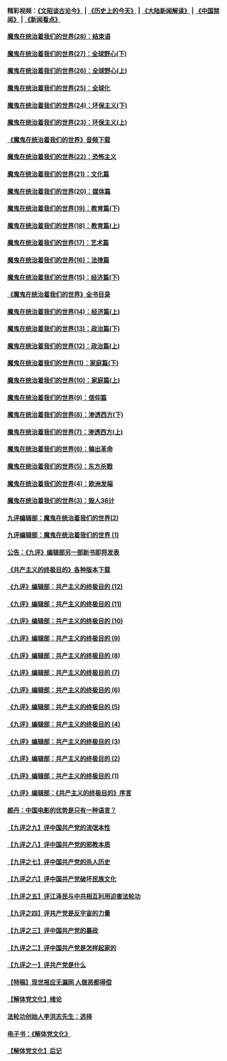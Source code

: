 #### 精彩视频：[《文昭谈古论今》](http://45.32.25.56/wenzhao) | [《历史上的今天》](http://45.32.25.56/today-in-history) | [《大陆新闻解读》](http://45.32.25.56/ntdtv-comedy) | [《中国禁闻》](http://45.32.25.56/ntdtv-news) | [《新闻看点》](http://45.32.25.56/news-insight) 

 #### [魔鬼在统治着我们的世界(28)：结束语](../pages/nsc422/n10936246.md?t=02061209) 

#### [魔鬼在统治着我们的世界(27)：全球野心(下)](../pages/nsc422/n10928319.md?t=02061209) 

#### [魔鬼在统治着我们的世界(26)：全球野心(上)](../pages/nsc422/n10900318.md?t=02061209) 

#### [魔鬼在统治着我们的世界(25)：全球化](../pages/nsc422/n10788205.md?t=02061209) 

#### [魔鬼在统治着我们的世界(24)：环保主义(下)](../pages/nsc422/n10695307.md?t=02061209) 

#### [魔鬼在统治着我们的世界(23)：环保主义(上)](../pages/nsc422/n10688613.md?t=02061209) 

#### [《魔鬼在统治着我们的世界》音频下载](../pages/nsc422/n10635553.md?t=02061209) 

#### [魔鬼在统治着我们的世界(22)：恐怖主义](../pages/nsc422/n10614727.md?t=02061209) 

#### [魔鬼在统治着我们的世界(21)：文化篇](../pages/nsc422/n10597706.md?t=02061209) 

#### [魔鬼在统治着我们的世界(20)：媒体篇](../pages/nsc422/n10586579.md?t=02061209) 

#### [魔鬼在统治着我们的世界(19)：教育篇(下)](../pages/nsc422/n10564808.md?t=02061209) 

#### [魔鬼在统治着我们的世界(18)：教育篇(上)](../pages/nsc422/n10526970.md?t=02061209) 

#### [魔鬼在统治着我们的世界(17)：艺术篇](../pages/nsc422/n10499093.md?t=02061209) 

#### [魔鬼在统治着我们的世界(16)：法律篇](../pages/nsc422/n10485969.md?t=02061209) 

#### [魔鬼在统治着我们的世界(15)：经济篇(下)](../pages/nsc422/n10469975.md?t=02061209) 

#### [《魔鬼在统治着我们的世界》全书目录](../pages/nsc422/n10464261.md?t=02061209) 

#### [魔鬼在统治着我们的世界(14)：经济篇(上)](../pages/nsc422/n10457370.md?t=02061209) 

#### [魔鬼在统治着我们的世界(13)：政治篇(下)](../pages/nsc422/n10448270.md?t=02061209) 

#### [魔鬼在统治着我们的世界(12)：政治篇(上)](../pages/nsc422/n10444576.md?t=02061209) 

#### [魔鬼在统治着我们的世界(11)：家庭篇(下)](../pages/nsc422/n10440961.md?t=02061209) 

#### [魔鬼在统治着我们的世界(10)：家庭篇(上)](../pages/nsc422/n10435448.md?t=02061209) 

#### [魔鬼在统治着我们的世界(9)：信仰篇](../pages/nsc422/n10432159.md?t=02061209) 

#### [魔鬼在统治着我们的世界(8)：渗透西方(下)](../pages/nsc422/n10429603.md?t=02061209) 

#### [魔鬼在统治着我们的世界(7)：渗透西方(上)](../pages/nsc422/n10426013.md?t=02061209) 

#### [魔鬼在统治着我们的世界(6)：输出革命](../pages/nsc422/n10421536.md?t=02061209) 

#### [魔鬼在统治着我们的世界(5)：东方杀戮](../pages/nsc422/n10417707.md?t=02061209) 

#### [魔鬼在统治着我们的世界(4)：欧洲发端](../pages/nsc422/n10414890.md?t=02061209) 

#### [魔鬼在统治着我们的世界(3)：毁人36计](../pages/nsc422/n10411583.md?t=02061209) 

#### [九评编辑部：魔鬼在统治着我们的世界(2)](../pages/nsc422/n10410036.md?t=02061209) 

#### [九评编辑部：魔鬼在统治着我们的世界 (1)](../pages/nsc422/n10406825.md?t=02061209) 

#### [公告：《九评》编辑部另一部新书即将发表](../pages/nsc422/n10405104.md?t=02061209) 

#### [《共产主义的终极目的》各种版本下载](../pages/nsc422/n10022138.md?t=02061209) 

#### [《九评》编辑部：共产主义的终极目的 (12)](../pages/nsc422/n9933272.md?t=02061209) 

#### [《九评》编辑部：共产主义的终极目的 (11)](../pages/nsc422/n9924973.md?t=02061209) 

#### [《九评》编辑部：共产主义的终极目的 (10)](../pages/nsc422/n9920883.md?t=02061209) 

#### [《九评》编辑部：共产主义的终极目的 (9)](../pages/nsc422/n9916363.md?t=02061209) 

#### [《九评》编辑部：共产主义的终极目的 (8)](../pages/nsc422/n9912488.md?t=02061209) 

#### [《九评》编辑部：共产主义的终极目的 (7)](../pages/nsc422/n9901176.md?t=02061209) 

#### [《九评》编辑部：共产主义的终极目的 (6)](../pages/nsc422/n9899359.md?t=02061209) 

#### [《九评》编辑部：共产主义的终极目的 (5)](../pages/nsc422/n9893174.md?t=02061209) 

#### [《九评》编辑部：共产主义的终极目的 (4)](../pages/nsc422/n9891246.md?t=02061209) 

#### [《九评》编辑部：共产主义的终极目的 (3)](../pages/nsc422/n9879879.md?t=02061209) 

#### [《九评》编辑部：共产主义的终极目的 (2)](../pages/nsc422/n9876205.md?t=02061209) 

#### [《九评》编辑部：共产主义的终极目的 (1)](../pages/nsc422/n9865857.md?t=02061209) 

#### [《九评》编辑部：《共产主义的终极目的》序言](../pages/nsc422/n9862666.md?t=02061209) 

#### [颜丹：中国电影的优势是只有一种语言？](../pages/nsc422/n9583062.md?t=02061209) 

#### [【九评之九】评中国共产党的流氓本性](../pages/nsc422/n737542.md?t=02061209) 

#### [【九评之八】评中国共产党的邪教本质](../pages/nsc422/n735942.md?t=02061209) 

#### [【九评之七】评中国共产党的杀人历史](../pages/nsc422/n733806.md?t=02061209) 

#### [【九评之六】评中国共产党破坏民族文化](../pages/nsc422/n731667.md?t=02061209) 

#### [【九评之五】评江泽民与中共相互利用迫害法轮功](../pages/nsc422/n730058.md?t=02061209) 

#### [【九评之四】评共产党是反宇宙的力量](../pages/nsc422/n727814.md?t=02061209) 

#### [【九评之三】评中国共产党的暴政](../pages/nsc422/n725597.md?t=02061209) 

#### [【九评之二】评中国共产党是怎样起家的](../pages/nsc422/n723946.md?t=02061209) 

#### [【九评之一】评共产党是什么](../pages/nsc422/n722529.md?t=02061209) 

#### [【特稿】现世报应无漏网 人做恶都得偿](../pages/nsc422/n4215167.md?t=02061209) 

#### [【解体党文化】绪论](../pages/nsc422/n1449356.md?t=02061209) 

#### [法轮功创始人李洪志先生：选择](../pages/nsc422/n3580738.md?t=02061209) 

#### [电子书：《解体党文化》](../pages/nsc422/n1573484.md?t=02061209) 

#### [【解体党文化】后记](../pages/nsc422/n1531999.md?t=02061209) 

